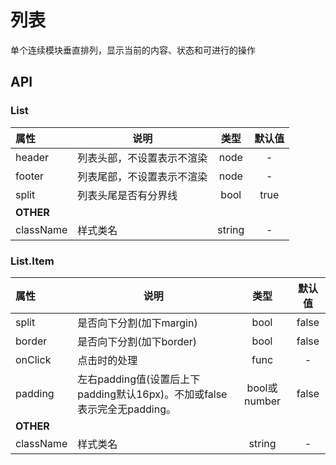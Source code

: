 # 列表

单个连续模块垂直排列，显示当前的内容、状态和可进行的操作

## API

### List

| 属性        | 说明                                |   类型   |   默认值   |
| :-------- | --------------------------------- | :----: | :-----: |
| header     | 列表头部，不设置表示不渲染                   | node | - |
| footer     | 列表尾部，不设置表示不渲染                   | node | - |
| split      | 列表头尾是否有分界线                          | bool |    true    |
| **OTHER** |                                   |        |         |
| className | 样式类名                              | string |    -    |


### List.Item

| 属性         | 说明                                |   类型   |   默认值   |
| :--------   | ---------------------------------   | :----: | :-----: |
| split      | 是否向下分割(加下margin)                          | bool |    false    |
| border     | 是否向下分割(加下border)  | bool |    false    |
| onClick     | 点击时的处理                          | func |    -    |
| padding     | 左右padding值(设置后上下padding默认16px)。不加或false表示完全无padding。 | bool或number |    false   |
| **OTHER** |                                   |        |         |
| className | 样式类名                              | string |    -    |
